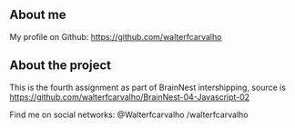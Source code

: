 

## About me
My profile on Github: https://github.com/walterfcarvalho

## About the project

This is the fourth assignment as part of BrainNest intershipping, source is 
https://github.com/walterfcarvalho/BrainNest-04-Javascript-02

Find me on social networks:
@Walterfcarvalho
/walterfcarvalho